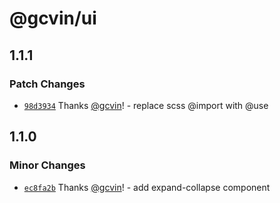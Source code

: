 # @gcvin/ui

## 1.1.1

### Patch Changes

- [`98d3934`](https://github.com/gcvin/monorepo-app/commit/98d39343aa19921e1aa42cae73173d235f348d46) Thanks [@gcvin](https://github.com/gcvin)! - replace scss @import with @use

## 1.1.0

### Minor Changes

- [`ec8fa2b`](https://github.com/gcvin/monorepo-app/commit/ec8fa2b74902fa46fa3e2bc570c6c7aa225d2a44) Thanks [@gcvin](https://github.com/gcvin)! - add expand-collapse component
